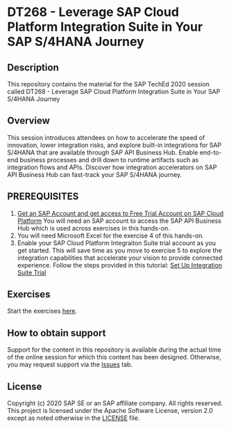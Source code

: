 # DT268 - Leverage SAP Cloud Platform Integration Suite in Your SAP S/4HANA Journey

## Description

This repository contains the material for the SAP TechEd 2020 session called DT268 - Leverage SAP Cloud Platform Integration Suite in Your SAP S/4HANA Journey

## Overview

This session introduces attendees on how to accelerate the speed of innovation, lower integration risks, and explore built-in integrations for SAP S/4HANA that are available through SAP API Business Hub. Enable end-to-end business processes and drill down to runtime artifacts such as integration flows and APIs. Discover how integration accelerators on SAP API Business Hub can fast-track your SAP S/4HANA journey.

## PREREQUISITES


1. [Get an SAP Account and get access to Free Trial Account on SAP Cloud Platform](https://developers.sap.com/tutorials/hcp-create-trial-account.html)
You will need an SAP account to access the SAP API Business Hub which is used across exercises in this hands-on.
2. You will need Microsoft Excel for the exercise 4 of this hands-on.
3. Enable your SAP Cloud Platform Integraiton Suite trial account as you get started. This will save time as you move to exercise 5 to explore the integration capabilities that accelerate your vision to provide connected experience.
Follow the steps provided in this tutorial: [Set Up Integration Suite Trial](https://developers.sap.com/tutorials/cp-starter-isuite-onboard-subscribe.html#1a553027-3120-49aa-8375-031aebd5f5e8)

## Exercises


Start the exercises [here](exercises/DT268%20Exercise%20Solutions.pdf).
    
## How to obtain support

Support for the content in this repository is available during the actual time of the online session for which this content has been designed. Otherwise, you may request support via the [Issues](../../issues) tab.

## License
Copyright (c) 2020 SAP SE or an SAP affiliate company. All rights reserved. This project is licensed under the Apache Software License, version 2.0 except as noted otherwise in the [LICENSE](LICENSES/Apache-2.0.txt) file.
